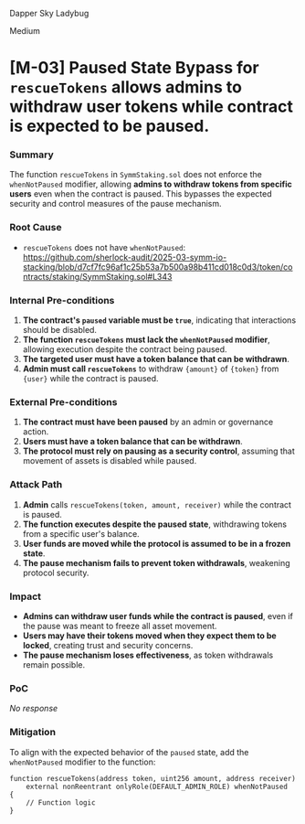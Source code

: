 Dapper Sky Ladybug

Medium

# [M-03] Paused State Bypass for `rescueTokens` allows admins to withdraw user tokens while contract is expected to be paused.

### Summary

The function `rescueTokens` in `SymmStaking.sol` does not enforce the `whenNotPaused` modifier, allowing **admins to withdraw tokens from specific users** even when the contract is paused. This bypasses the expected security and control measures of the pause mechanism.


### Root Cause

- `rescueTokens` does not have `whenNotPaused`:  
https://github.com/sherlock-audit/2025-03-symm-io-stacking/blob/d7cf7fc96af1c25b53a7b500a98b411cd018c0d3/token/contracts/staking/SymmStaking.sol#L343


### Internal Pre-conditions

1. **The contract's `paused` variable must be `true`**, indicating that interactions should be disabled.
2. **The function `rescueTokens` must lack the `whenNotPaused` modifier**, allowing execution despite the contract being paused.
3. **The targeted user must have a token balance that can be withdrawn**.
4. **Admin must call `rescueTokens`** to withdraw `{amount}` of `{token}` from `{user}` while the contract is paused.

### External Pre-conditions

1. **The contract must have been paused** by an admin or governance action.
2. **Users must have a token balance that can be withdrawn**.
3. **The protocol must rely on pausing as a security control**, assuming that movement of assets is disabled while paused.


### Attack Path

1. **Admin** calls `rescueTokens(token, amount, receiver)` while the contract is paused.
2. **The function executes despite the paused state**, withdrawing tokens from a specific user's balance.
3. **User funds are moved while the protocol is assumed to be in a frozen state**.
4. **The pause mechanism fails to prevent token withdrawals**, weakening protocol security.


### Impact

- **Admins can withdraw user funds while the contract is paused**, even if the pause was meant to freeze all asset movement.
- **Users may have their tokens moved when they expect them to be locked**, creating trust and security concerns.
- **The pause mechanism loses effectiveness**, as token withdrawals remain possible.


### PoC

_No response_

### Mitigation

To align with the expected behavior of the `paused` state, add the `whenNotPaused` modifier to the function:

```solidity
function rescueTokens(address token, uint256 amount, address receiver) 
    external nonReentrant onlyRole(DEFAULT_ADMIN_ROLE) whenNotPaused 
{ 
    // Function logic
}
```